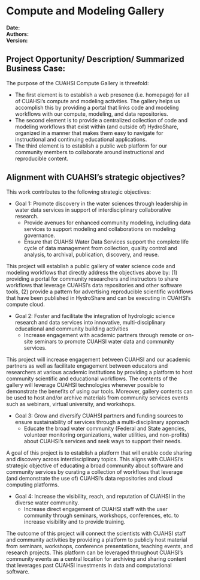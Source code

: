 # Compute and Modeling Gallery

**Date:**  
**Authors:**  
**Version:**  



## Project Opportunity/ Description/ Summarized Business Case:

The purpose of the CUAHSI Compute Gallery is threefold:

- The first element is to establish a web presence (i.e. homepage) for all of CUAHSI’s compute and modeling activities. The gallery helps us accomplish this by providing a portal that links code and modeling workflows with our compute, modeling, and data repositories. 
- The second element is to provide a centralized collection of code and modeling workflows that exist within (and outside of) HydroShare, organized in a manner that makes them easy to navigate for instructional and continuing educational applications. 
- The third element is to establish a public web platform for our community members to collaborate around instructional and reproducible content. 


## Alignment with CUAHSI’s strategic objectives?

This work contributes to the following strategic objectives:

- Goal 1: Promote discovery in the water sciences through leadership in water data services in support of interdisciplinary collaborative research.
  - Provide avenues for enhanced community modeling, including data services to support modeling and collaborations on modeling governance.
  - Ensure that CUAHSI Water Data Services support the complete life cycle of data management from collection, quality control and analysis, to archival, publication, discovery, and reuse.

This project will establish a public gallery of water science code and modeling workflows that directly address the objectives above by: (1) providing a portal for community researchers and instructors to share workflows that leverage CUAHSI’s data repositories and other software tools, (2) provide a pattern for advertising reproducible scientific workflows that have been published in HydroShare and can be executing in CUAHSI’s compute cloud.

- Goal 2: Foster and facilitate the integration of hydrologic science research and data services into innovative, multi-disciplinary educational and community building activities
  - Increase engagement with academic partners through remote or on-site seminars to promote CUAHSI water data and community services.

This project will increase engagement between CUAHSI and our academic partners as well as facilitate engagement between educators and researchers at various academic institutions by providing a platform to host community scientific and educational workflows. The contents of the gallery will leverage CUAHSI technologies whenever possible to demonstrate the benefits of using our tools. Moreover, gallery contents can be used to host and/or archive materials from community services events such as webinars, virtual university, and workshops.

- Goal 3: Grow and diversify CUAHSI partners and funding sources to ensure sustainability of services through a multi-disciplinary approach
   - Educate the broad water community (Federal and State agencies, volunteer monitoring organizations, water utilities, and non-profits) about CUAHSI’s services and seek ways to support their needs.

A goal of this project is to establish a platform that will enable code sharing and discovery across interdisciplinary topics. This aligns with CUAHSI’s strategic objective of educating a broad community about software and community services by curating a collection of workflows that leverage (and demonstrate the use of) CUAHSI’s data repositories and cloud computing platforms.

- Goal 4: Increase the visibility, reach, and reputation of CUAHSI in the diverse water community. 
  - Increase direct engagement of CUAHSI staff with the user community through seminars, workshops, conferences, etc. to increase visibility and to provide training.

The outcome of this project will connect the scientists with CUAHSI staff and community activities by providing a platform to publicly host material from seminars, workshops, conference presentations, teaching events, and research projects. This platform can be leveraged throughout CUAHSI’s community events as a central location for archiving and sharing content that leverages past CUAHSI investments in data and computational software.

